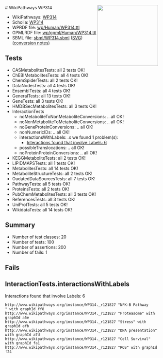 <img style="float: right; width: 200px" src="../logo.png" />
# WikiPathways WP314

* WikiPathways: [WP314](https://identifiers.org/wikipathways:WP314)
* Scholia: [WP314](https://scholia.toolforge.org/wikipathways/WP314)
* WPRDF file: [wp/Human/WP314.ttl](../wp/Human/WP314.ttl)
* GPMLRDF file: [wp/gpml/Human/WP314.ttl](../wp/gpml/Human/WP314.ttl)
* SBML file: [sbml/WP314.sbml](../sbml/WP314.sbml) ([SVG](../sbml/WP314.svg)) ([conversion notes](../sbml/WP314.txt))

## Tests
* CASMetabolitesTests: all 2 tests OK!
* ChEBIMetabolitesTests: all 4 tests OK!
* ChemSpiderTests: all 2 tests OK!
* DataNodesTests: all 4 tests OK!
* EnsemblTests: all 4 tests OK!
* GeneralTests: all 13 tests OK!
* GeneTests: all 3 tests OK!
* HMDBSecMetabolitesTests: all 3 tests OK!
* InteractionTests
    * noMetaboliteToNonMetaboliteConversions: .. all OK!
    * noNonMetaboliteToMetaboliteConversions: .. all OK!
    * noGeneProteinConversions: .. all OK!
    * nonNumericIDs: .. all OK!
    * interactionsWithLabels: .x we found 1 problem(s):
        * [Interactions found that involve Labels: 6](#630d267d)
    * possibleTranslocations: .. all OK!
    * noProteinProteinConversions: .. all OK!
* KEGGMetaboliteTests: all 2 tests OK!
* LIPIDMAPSTests: all 1 tests OK!
* MetabolitesTests: all 14 tests OK!
* MetaboliteStructureTests: all 2 tests OK!
* OudatedDataSourcesTests: all 7 tests OK!
* PathwayTests: all 5 tests OK!
* ProteinsTests: all 2 tests OK!
* PubChemMetabolitesTests: all 3 tests OK!
* ReferencesTests: all 3 tests OK!
* UniProtTests: all 5 tests OK!
* WikidataTests: all 14 tests OK!


## Summary

* Number of test classes: 20
* Number of tests: 100
* Number of assertions: 200
* Number of fails: 1

## Fails

<a name="630d267d" />

## InteractionTests.interactionsWithLabels

Interactions found that involve Labels: 6
```
http://www.wikipathways.org/instance/WP314._r121827 "NFK-B Pathway
" with graphId ff8
http://www.wikipathways.org/instance/WP314._r121827 "Proteasome" with graphId a5e
http://www.wikipathways.org/instance/WP314._r121827 "Stress" with graphId efb
http://www.wikipathways.org/instance/WP314._r121827 "DNA presentation" with graphId a7d
http://www.wikipathways.org/instance/WP314._r121827 "Cell Survival" with graphId fa1
http://www.wikipathways.org/instance/WP314._r121827 "ROS" with graphId f24
```

